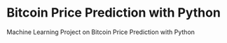 # Bitcoin Price Prediction with Python
Machine Learning Project on Bitcoin Price Prediction with Python

